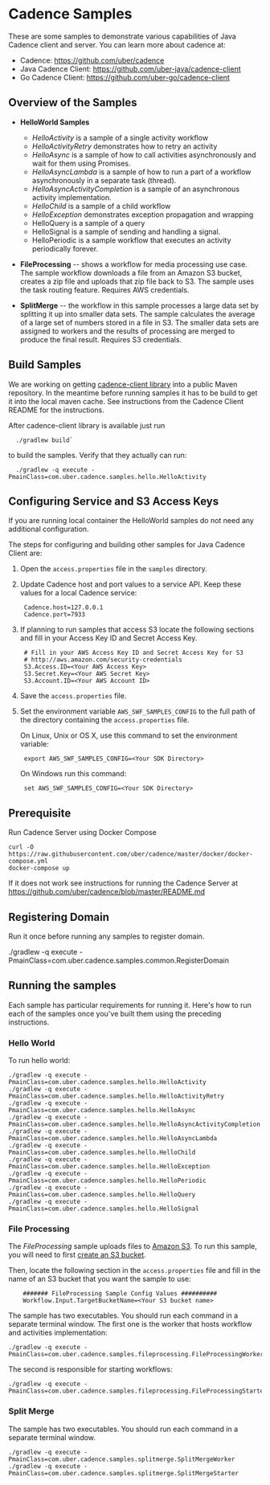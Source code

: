 # Cadence Samples
These are some samples to demonstrate various capabilities of Java Cadence client and server.  You can learn more about cadence at:
* Cadence: https://github.com/uber/cadence
* Java Cadence Client: https://github.com/uber-java/cadence-client
* Go Cadence Client: https://github.com/uber-go/cadence-client

## Overview of the Samples

* **HelloWorld Samples** 
  * _HelloActivity_ is a sample of a single activity workflow
  * _HelloActivityRetry_ demonstrates how to retry an activity
  * _HelloAsync_ is a sample of how to call activities asynchronously and wait for them using Promises.
  * _HelloAsyncLambda_ is a sample of how to run a part of a workflow asynchronously in a separate task (thread).
  * _HelloAsyncActivityCompletion_ is a sample of an asynchronous activity implementation.
  * _HelloChild_ is a sample of a child workflow
  * _HelloException_ demonstrates exception propagation and wrapping
  * HelloQuery is a sample of a query
  * HelloSignal is a sample of sending and handling a signal.
  * HelloPeriodic is a sample workflow that executes an activity periodically forever. 

* **FileProcessing** -- shows a workflow for media processing use case. The sample workflow
  downloads a file from an Amazon S3 bucket, creates a zip file and uploads that zip file back to
  S3. The sample uses the task routing feature. Requires AWS credentials.

* **SplitMerge** -- the workflow in this sample processes a large data set by splitting it up into
  smaller data sets. The sample calculates the average of a large set of numbers stored in a file in
  S3. The smaller data sets are assigned to workers and the results of processing are merged to
  produce the final result. Requires S3 credentials.
    
## Build Samples
  
  We are working on getting [cadence-client library](https://github.com/uber-java/cadence-client) into a public Maven repository.
  In the meantime before running samples it has to be build to get it into the local maven cache.
  See instructions from the Cadence Client README for the instructions.
  
  After cadence-client library is available just run
  
      ./gradlew build`
      
  to build the samples. Verify that they actually can run:
  
      ./gradlew -q execute -PmainClass=com.uber.cadence.samples.hello.HelloActivity
  

## Configuring Service and S3 Access Keys

If you are running local container the HelloWorld samples do not need any additional configuration.

The steps for configuring and building other samples for Java Cadence Client are:

1. Open the `access.properties` file in the `samples` directory.

2. Update Cadence host and port values to a service API. Keep these values for a local Cadence service:

        Cadence.host=127.0.0.1
        Cadence.port=7933

2. If planning to run samples that access S3 locate the following sections and fill in your Access Key ID and Secret Access Key.

        # Fill in your AWS Access Key ID and Secret Access Key for S3
        # http://aws.amazon.com/security-credentials
        S3.Access.ID=<Your AWS Access Key>
        S3.Secret.Key=<Your AWS Secret Key>
        S3.Account.ID=<Your AWS Account ID>


5. Save the `access.properties` file.

6. Set the environment variable `AWS_SWF_SAMPLES_CONFIG` to the full path of the directory
   containing the `access.properties` file.

    On Linux, Unix or OS X, use this command to set the environment variable:

        export AWS_SWF_SAMPLES_CONFIG=<Your SDK Directory>

    On Windows run this command:

        set AWS_SWF_SAMPLES_CONFIG=<Your SDK Directory>

## Prerequisite
  Run Cadence Server using Docker Compose

    curl -O https://raw.githubusercontent.com/uber/cadence/master/docker/docker-compose.yml
    docker-compose up
     
  If it does not work see instructions for running the Cadence Server at https://github.com/uber/cadence/blob/master/README.md

## Registering Domain

Run it once before running any samples to register domain.

./gradlew -q execute -PmainClass=com.uber.cadence.samples.common.RegisterDomain

## Running the samples

Each sample has particular requirements for running it. Here's how to run each of the samples once
you've built them using the preceding instructions.

### Hello World

To run hello world:

    ./gradlew -q execute -PmainClass=com.uber.cadence.samples.hello.HelloActivity
    ./gradlew -q execute -PmainClass=com.uber.cadence.samples.hello.HelloActivityRetry
    ./gradlew -q execute -PmainClass=com.uber.cadence.samples.hello.HelloAsync
    ./gradlew -q execute -PmainClass=com.uber.cadence.samples.hello.HelloAsyncActivityCompletion
    ./gradlew -q execute -PmainClass=com.uber.cadence.samples.hello.HelloAsyncLambda
    ./gradlew -q execute -PmainClass=com.uber.cadence.samples.hello.HelloChild
    ./gradlew -q execute -PmainClass=com.uber.cadence.samples.hello.HelloException
    ./gradlew -q execute -PmainClass=com.uber.cadence.samples.hello.HelloPeriodic
    ./gradlew -q execute -PmainClass=com.uber.cadence.samples.hello.HelloQuery
    ./gradlew -q execute -PmainClass=com.uber.cadence.samples.hello.HelloSignal

### File Processing

The *FileProcessing* sample uploads files to [Amazon S3](http://aws.amazon.com/s3/). To run this
sample, you will need to first [create an S3
bucket](http://docs.aws.amazon.com/AmazonS3/latest/gsg/CreatingABucket.html).

Then, locate the following section in the `access.properties` file and fill in the name of an S3
bucket that you want the sample to use:

        ####### FileProcessing Sample Config Values ##########
        Workflow.Input.TargetBucketName=<Your S3 bucket name>

The sample has two executables. You should run each command in a separate terminal window. The first one 
is the worker that hosts workflow and activities implementation:

    ./gradlew -q execute -PmainClass=com.uber.cadence.samples.fileprocessing.FileProcessingWorker
    
The second is responsible for starting workflows: 

    ./gradlew -q execute -PmainClass=com.uber.cadence.samples.fileprocessing.FileProcessingStarter
    
### Split Merge

The sample has two executables. You should run each command in a separate terminal window.

    ./gradlew -q execute -PmainClass=com.uber.cadence.samples.splitmerge.SplitMergeWorker
    ./gradlew -q execute -PmainClass=com.uber.cadence.samples.splitmerge.SplitMergeStarter

